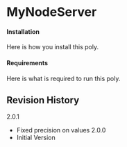 # MyNodeServer

#### Installation

Here is how you install this poly.

#### Requirements

Here is what is required to run this poly.

## Revision History

2.0.1
  - Fixed precision on values
2.0.0
  - Initial Version
